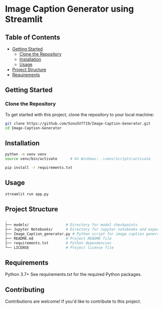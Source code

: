 # Image Caption Generator using Streamlit

## Table of Contents

- [Getting Started](#getting-started)
  - [Clone the Repository](#clone-the-repository)
  - [Installation](#installation)
  - [Usage](#usage)
- [Project Structure](#project-structure)
- [Requirements](#requirements)

## Getting Started

### Clone the Repository

To get started with this project, clone the repository to your local machine:

```bash
git clone https://github.com/SonuSV7719/Image-Caption-Generator.git
cd Image-Caption-Generator
```

## Installation

```bash
python -m venv venv
source venv/bin/activate      # On Windows: .\venv\Scripts\activate
```

```bash
pip install -r requirements.txt
```

## Usage

```bash
streamlit run app.py
```

## Project Structure

```bash
.
├── models/                 # Directory for model checkpoints
├── Jupyter Notebooks/      # Directory for Jupyter notebooks and experimentation
├── Image_Caption_generator.py # Python script for image caption generation
├── README.md               # Project README file
├── requirements.txt        # Python dependencies
└── LICENSE                 # Project license file
```

## Requirements

Python 3.7+
See requirements.txt for the required Python packages.

## Contributing

Contributions are welcome! If you'd like to contribute to this project.
